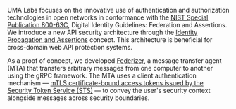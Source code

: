 UMA Labs focuses on the innovative use of authentication and authorization technologies in open networks in conformance with the [NIST Special Publication 800-63C](https://pages.nist.gov/800-63-3/sp800-63c.html), Digital Identity Guidelines: Federation and Assertions. We introduce a new API security architecture through the [Identity Propagation and Assertions](https://github.com/umalabs/identity-propagation-and-assertions) concept. This architecture is beneficial for cross-domain web API protection systems.

As a proof of concept, we developed [Federizer](https://github.com/umalabs/federizer), a message transfer agent (MTA) that transfers arbitrary messages from one computer to another using the gRPC framework. The MTA uses a client authentication mechanism — [mTLS certificate-bound access tokens issued by the Security Token Service (STS)](https://github.com/umalabs/identity-propagation-and-assertions) — to convey the user's security context alongside messages across security boundaries.
